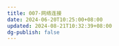 ```yaml
---
title: 007-网络连接
date: 2024-06-20T10:25:00+08:00
updated: 2024-08-21T10:32:39+08:00
dg-publish: false
---
```

